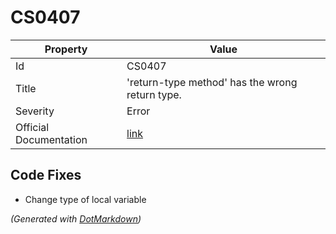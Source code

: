 # CS0407

| Property               | Value                                                             |
| ---------------------- | ----------------------------------------------------------------- |
| Id                     | CS0407                                                            |
| Title                  | 'return\-type method' has the wrong return type\.                 |
| Severity               | Error                                                             |
| Official Documentation | [link](http://docs.microsoft.com/en-us/dotnet/csharp/misc/cs0407) |

## Code Fixes

* Change type of local variable

*\(Generated with [DotMarkdown](http://github.com/JosefPihrt/DotMarkdown)\)*
